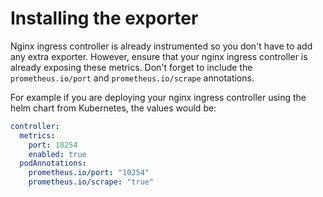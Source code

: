 # Installing the exporter
Nginx ingress controller is already instrumented so you don't have to add any extra exporter. However, ensure that your nginx ingress controller is already exposing these metrics. Don't forget to include the `prometheus.io/port` and `prometheus.io/scrape` annotations.

For example if you are deploying your nginx ingress controller using the helm chart from Kubernetes, the values would be:

```yaml
controller:
  metrics:
    port: 10254
    enabled: true
  podAnnotations:
    prometheus.io/port: "10254"
    prometheus.io/scrape: "true"
```

